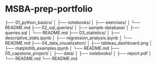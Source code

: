 # MSBA-prep-portfolio
├── 01_python_basics/
│   ├── notebooks/
│   ├── exercises/
│   └── README.md
├── 02_sql_queries/
│   ├── sample-database/
│   ├── queries.sql
│   └── README.md
├── 03_statistics/
│   ├── descriptive_stats.ipynb
│   ├── regression_analysis.ipynb
│   └── README.md
├── 04_data_visualization/
│   ├── tableau_dashboard.png
│   ├── matplotlib_examples.ipynb
│   └── README.md
├── 05_capstone_project/
│   ├── data/
│   ├── notebooks/
│   ├── report.pdf
│   └── README.md
└── README.md
